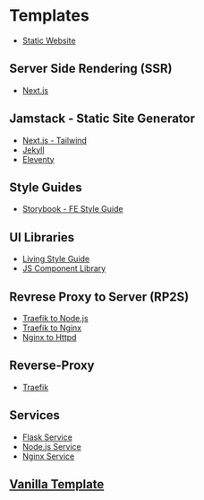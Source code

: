 # Templates

<!-- - [Portfolio Template](https://github.com/paulAlexSerban/project-boilerplate-archetype-n-framework) -->
- [Static Website](https://github.com/paulAlexSerban/tpl--static-website)

<!--
## Tech Stacks
- LAMP
- NMP
- MERN
- MEAN
- MEVN
-->

<!--
## Content Management Systems
- Wordpress

## Client Side Rendering(CSR)
- ReactJS
-->


## Server Side Rendering (SSR)
- [Next.js](https://github.com/paulAlexSerban/tpl--nextjs)
<!--
- Php
- ExpressJS - Ejs
-->

## Jamstack - Static Site Generator
- [Next.js - Tailwind](https://github.com/paulAlexSerban/tpl--nextjs-tailwind-ssg)
- [Jekyll](https://github.com/paulAlexSerban/tpl--jamstack-jekyll)
- [Eleventy](https://github.com/paulAlexSerban/tpl--jamstack-eleventy)

<!--
- Hugo
- Pelican
-->

## Style Guides
- [Storybook - FE Style Guide](https://github.com/paulAlexSerban/tpl--fe-style-guide-storybook)

## UI Libraries
- [Living Style Guide](https://github.com/paulAlexSerban/tpl--living-style-guide)
- [JS Component Library](https://github.com/paulAlexSerban/tpl--js-component-library)

<!--
## Server to Database

- ExpressJS - MongoDB
- ExpressJS - SQL
-->

## Revrese Proxy to Server (RP2S)
- [Traefik to Node.js](https://github.com/paulAlexSerban/tpl--traefik-nodejs)
- [Traefik to Nginx](https://github.com/paulAlexSerban/tpl--traefik-proxy--nginx-server)
- [Nginx to Httpd](https://github.com/paulAlexSerban/tpl--nginx-proxy--httpd-server)

## Reverse-Proxy
- [Traefik](https://github.com/paulAlexSerban/tpl--traefik-proxy)

<!--
## Server to Database
- Php - SQL
- NodeJS to MongoDB

## Database
- Redis
- Mongoose
- MongoDB
- PhpMyAdmin
- PostgresSql
- SQL
-->

## Services
- [Flask Service](https://github.com/paulAlexSerban/tpl--flask-service)
- [Node.js Service](https://github.com/paulAlexSerban/tpl--nodejs-service)
- [Nginx Service](https://github.com/paulAlexSerban/tpl--nginx-service)

<!--
- [ExpressJS (NodeJS v14)](https://github.com/paulAlexSerban/template-nodejs-14)
- [ExpressJS - Redis (NodeJS v14)](https://github.com/paulAlexSerban/template-nodejs-redis)
- [ExpressJS - EJS (NodeJS v14)](https://github.com/paulAlexSerban/ejs-template)
- [Style Guide Template](https://github.com/paulAlexSerban/style-guide-template)
-->

## [Vanilla Template](https://github.com/paulAlexSerban/tpl--clean-boilerplate)

